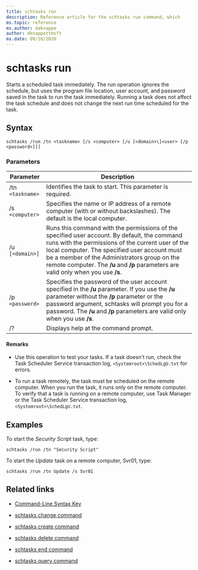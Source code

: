 ```yaml
---
title: schtasks run
description: Reference article for the schtasks run command, which
ms.topic: reference
ms.author: daknappe
author: dknappettmsft
ms.date: 09/16/2020
---
```


# schtasks run

Starts a scheduled task immediately. The run operation ignores the schedule, but uses the program file location, user account, and password saved in the task to run the task immediately. Running a task does not affect the task schedule and does not change the next run time scheduled for the task.

## Syntax

```
schtasks /run /tn <taskname> [/s <computer> [/u [<domain>\]<user> [/p <password>]]]
```

### Parameters

| Parameter | Description |
|--|--|
| /tn `<taskname>` | Identifies the task to start. This parameter is required. |
| /s `<computer>` | Specifies the name or IP address of a remote computer (with or without backslashes). The default is the local computer. |
| /u `[<domain>]` | Runs this command with the permissions of the specified user account. By default, the command runs with the permissions of the current user of the local computer. The specified user account must be a member of the Administrators group on the remote computer. The **/u** and **/p** parameters are valid only when you use **/s**. |
| /p `<password>` | Specifies the password of the user account specified in the **/u** parameter. If you use the **/u** parameter without the **/p** parameter or the password argument, schtasks will prompt you for a password. The **/u** and **/p** parameters are valid only when you use **/s**. |
| /? | Displays help at the command prompt. |

#### Remarks

- Use this operation to test your tasks. If a task doesn't run, check the Task Scheduler Service transaction log, `<Systemroot>\SchedLgU.txt` for errors.

- To run a task remotely, the task must be scheduled on the remote computer. When you run the task, it runs only on the remote computer. To verify that a task is running on a remote computer, use Task Manager or the Task Scheduler Service transaction log, `<Systemroot>\SchedLgU.txt`.

## Examples

To start the *Security Script* task, type:

```
schtasks /run /tn "Security Script"
```

To start the *Update* task on a remote computer, Svr01, type:

```
schtasks /run /tn Update /s Svr01
```

## Related links

- [Command-Line Syntax Key](command-line-syntax-key.md)

- [schtasks change command](schtasks-change.md)

- [schtasks create command](schtasks-create.md)

- [schtasks delete command](schtasks-delete.md)

- [schtasks end command](schtasks-end.md)

- [schtasks query command](schtasks-query.md)
